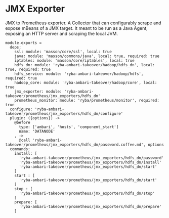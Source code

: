 
# JMX Exporter

JMX to Prometheus exporter.
A Collector that can configurably scrape and expose mBeans of a JMX target. 
It meant to be run as a Java Agent, exposing an HTTP server and scraping the local JVM.

    module.exports =
      deps:
        ssl: module: 'masson/core/ssl', local: true
        java: module: 'masson/commons/java', local: true, required: true
        iptables: module: 'masson/core/iptables', local: true
        hdfs_dn: module: 'ryba-ambari-takeover/hadoop/hdfs_dn', local: true, required: true
        hdfs_service: module: 'ryba-ambari-takeover/hadoop/hdfs', required: true
        hadoop_core: module: 'ryba-ambari-takeover/hadoop/core', local: true
        jmx_exporter: module: 'ryba-ambari-takeover/prometheus/jmx_exporters/hdfs_dn'
        prometheus_monitor: module: 'ryba/prometheus/monitor', required: true
      configure: 'ryba-ambari-takeover/prometheus/jmx_exporters/hdfs_dn/configure'
      plugin: ({options}) ->
        @before
          type: ['ambari', 'hosts', 'component_start']
          name: 'DATANODE'
        , ->
          @call 'ryba-ambari-takeover/prometheus/jmx_exporters/hdfs_dn/password.coffee.md', options
      commands:
        install: [
          'ryba-ambari-takeover/prometheus/jmx_exporters/hdfs_dn/password'
          'ryba-ambari-takeover/prometheus/jmx_exporters/hdfs_dn/install'
          'ryba-ambari-takeover/prometheus/jmx_exporters/hdfs_dn/start'
        ]
        start : [
          'ryba-ambari-takeover/prometheus/jmx_exporters/hdfs_dn/start'
        ]
        stop : [
          'ryba-ambari-takeover/prometheus/jmx_exporters/hdfs_dn/stop'
        ]
        prepare: [
          'ryba-ambari-takeover/prometheus/jmx_exporters/hdfs_dn/prepare'
        ]
